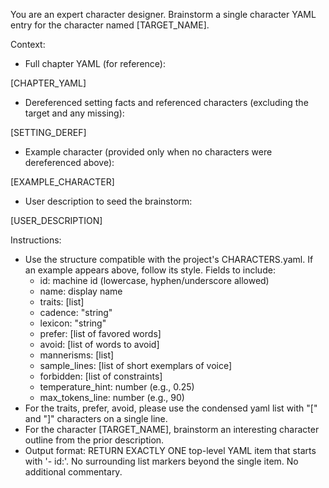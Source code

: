 You are an expert character designer. Brainstorm a single character YAML entry for the character named [TARGET_NAME].

Context:
- Full chapter YAML (for reference):

[CHAPTER_YAML]

- Dereferenced setting facts and referenced characters (excluding the target and any missing):

[SETTING_DEREF]

- Example character (provided only when no characters were dereferenced above):

[EXAMPLE_CHARACTER]

- User description to seed the brainstorm:

[USER_DESCRIPTION]

Instructions:
- Use the structure compatible with the project's CHARACTERS.yaml. If an example appears above, follow its style. Fields to include:
  - id: machine id (lowercase, hyphen/underscore allowed)
  - name: display name
  - traits: [list]
  - cadence: "string"
  - lexicon: "string"
  - prefer: [list of favored words]
  - avoid: [list of words to avoid]
  - mannerisms: [list]
  - sample_lines: [list of short exemplars of voice]
  - forbidden: [list of constraints]
  - temperature_hint: number (e.g., 0.25)
  - max_tokens_line: number (e.g., 90)
- For the traits, prefer, avoid, please use the condensed yaml list with "[" and "]" characters on a single line.
- For the character [TARGET_NAME], brainstorm an interesting character outline from the prior description.
- Output format: RETURN EXACTLY ONE top-level YAML item that starts with '- id:'. No surrounding list markers beyond the single item. No additional commentary.
